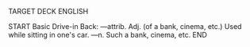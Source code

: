 TARGET DECK
ENGLISH

START
Basic
Drive-in
Back: —attrib. Adj. (of a bank, cinema, etc.) Used while sitting in one's car. —n. Such a bank, cinema, etc.
END
